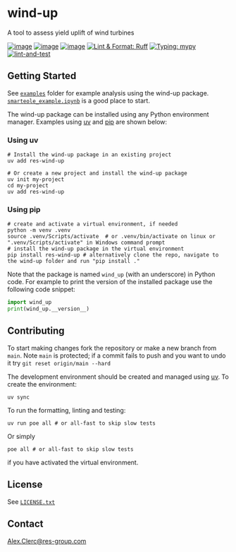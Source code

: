 # wind-up
A tool to assess yield uplift of wind turbines

[![image](https://img.shields.io/pypi/v/res-wind-up.svg)](https://pypi.python.org/pypi/res-wind-up)
[![image](https://img.shields.io/pypi/l/res-wind-up.svg)](https://github.com/resgroup/wind-up/blob/main/LICENSE.txt)
[![image](https://img.shields.io/pypi/pyversions/res-wind-up.svg)](https://pypi.python.org/pypi/res-wind-up)
[![Lint & Format: Ruff](https://img.shields.io/endpoint?url=https://raw.githubusercontent.com/charliermarsh/ruff/main/assets/badge/v1.json)](https://github.com/charliermarsh/ruff)
[![Typing: mypy](https://img.shields.io/badge/typing-mypy-yellow.svg)](https://github.com/python/mypy)
[![lint-and-test](https://github.com/resgroup/wind-up/actions/workflows/lint-and-test.yaml/badge.svg)](https://github.com/resgroup/wind-up/actions/workflows/lint-and-test.yaml)

## Getting Started
See [`examples`](examples) folder for example analysis using the wind-up package. [`smarteole_example.ipynb`](examples%2Fsmarteole_example.ipynb) is a good place to start.

The wind-up package can be installed using any Python environment manager. Examples using [uv](https://docs.astral.sh/uv/) and [pip](https://pypi.org/project/pip/) are shown below:

### Using uv
```shell
# Install the wind-up package in an existing project
uv add res-wind-up

# Or create a new project and install the wind-up package
uv init my-project
cd my-project
uv add res-wind-up
```

### Using pip
```shell
# create and activate a virtual environment, if needed
python -m venv .venv
source .venv/Scripts/activate  # or .venv/bin/activate on linux or ".venv/Scripts/activate" in Windows command prompt
# install the wind-up package in the virtual environment
pip install res-wind-up # alternatively clone the repo, navigate to the wind-up folder and run "pip install ."
```
Note that the package is named `wind_up` (with an underscore) in Python code. For example to print the version of the installed package use the following code snippet:
```python
import wind_up
print(wind_up.__version__)
```

## Contributing
To start making changes fork the repository or make a new branch from `main`. Note `main` is protected; 
if a commit fails to push and you want to undo it try `git reset origin/main --hard`

The development environment should be created and managed using [uv](https://docs.astral.sh/uv/). To create the environment:
```shell
uv sync
```
To run the formatting, linting and testing:
```shell
uv run poe all # or all-fast to skip slow tests
```
Or simply
```shell
poe all # or all-fast to skip slow tests
```
if you have activated the virtual environment.

## License
See [`LICENSE.txt`](LICENSE.txt)

## Contact
Alex.Clerc@res-group.com
